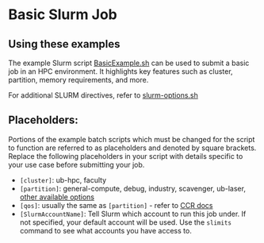 # Basic Slurm Job

## Using these examples

The example Slurm script [BasicExample.sh](BasicExample.sh) can be used to submit a basic job in an HPC environment. It highlights key features such as cluster, partition, memory requirements, and more.

For additional SLURM directives, refer to [slurm-options.sh](../slurm-options.sh) 

## Placeholders:

Portions of the example batch scripts which must be changed for the script to function are referred to as placeholders and denoted by square brackets. Replace the following placeholders in your script with details specific to your use case before submitting your job.

- `[cluster]`: ub-hpc, faculty
- `[partition]`: general-compute, debug, industry, scavenger, ub-laser, [other available options](https://docs.ccr.buffalo.edu/en/latest/hpc/clusters/#ub-hpc-compute-cluster)
- `[qos]`: usually the same as `[partition]` - refer to [CCR docs](https://docs.ccr.buffalo.edu/en/latest/hpc/jobs/#slurm-directives-partitions-qos)
- `[SlurmAccountName]`: Tell Slurm which account to run this job under. If not specified, your default account will be used. Use the `slimits` command to see what accounts you have access to.


